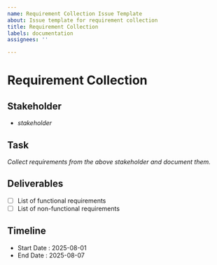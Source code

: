 ```yaml
---
name: Requirement Collection Issue Template
about: Issue template for requirement collection
title: Requirement Collection
labels: documentation
assignees: ''

---
```


# Requirement Collection

## Stakeholder
- *stakeholder*

## Task
*Collect requirements from the above stakeholder and document them.*

## Deliverables
- [ ] List of functional requirements
- [ ] List of non-functional requirements

## Timeline
- Start Date : 2025-08-01
- End Date : 2025-08-07
